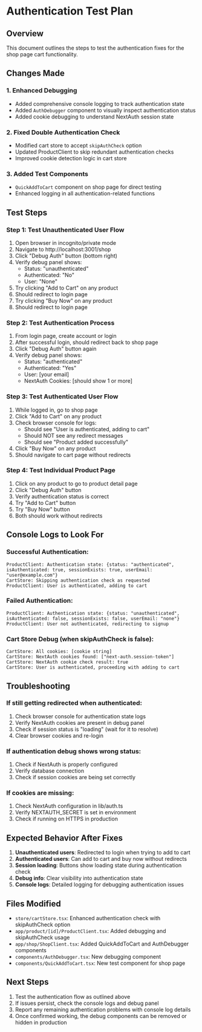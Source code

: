 # Authentication Test Plan

## Overview
This document outlines the steps to test the authentication fixes for the shop page cart functionality.

## Changes Made

### 1. Enhanced Debugging
- Added comprehensive console logging to track authentication state
- Added `AuthDebugger` component to visually inspect authentication status
- Added cookie debugging to understand NextAuth session state

### 2. Fixed Double Authentication Check
- Modified cart store to accept `skipAuthCheck` option
- Updated ProductClient to skip redundant authentication checks
- Improved cookie detection logic in cart store

### 3. Added Test Components
- `QuickAddToCart` component on shop page for direct testing
- Enhanced logging in all authentication-related functions

## Test Steps

### Step 1: Test Unauthenticated User Flow
1. Open browser in incognito/private mode
2. Navigate to http://localhost:3001/shop
3. Click "Debug Auth" button (bottom right)
4. Verify debug panel shows:
   - Status: "unauthenticated"
   - Authenticated: "No"
   - User: "None"
5. Try clicking "Add to Cart" on any product
6. Should redirect to login page
7. Try clicking "Buy Now" on any product
8. Should redirect to login page

### Step 2: Test Authentication Process
1. From login page, create account or login
2. After successful login, should redirect back to shop page
3. Click "Debug Auth" button again
4. Verify debug panel shows:
   - Status: "authenticated"
   - Authenticated: "Yes"
   - User: [your email]
   - NextAuth Cookies: [should show 1 or more]

### Step 3: Test Authenticated User Flow
1. While logged in, go to shop page
2. Click "Add to Cart" on any product
3. Check browser console for logs:
   - Should see "User is authenticated, adding to cart"
   - Should NOT see any redirect messages
   - Should see "Product added successfully"
4. Click "Buy Now" on any product
5. Should navigate to cart page without redirects

### Step 4: Test Individual Product Page
1. Click on any product to go to product detail page
2. Click "Debug Auth" button
3. Verify authentication status is correct
4. Try "Add to Cart" button
5. Try "Buy Now" button
6. Both should work without redirects

## Console Logs to Look For

### Successful Authentication:
```
ProductClient: Authentication state: {status: "authenticated", isAuthenticated: true, sessionExists: true, userEmail: "user@example.com"}
CartStore: Skipping authentication check as requested
ProductClient: User is authenticated, adding to cart
```

### Failed Authentication:
```
ProductClient: Authentication state: {status: "unauthenticated", isAuthenticated: false, sessionExists: false, userEmail: "none"}
ProductClient: User not authenticated, redirecting to signup
```

### Cart Store Debug (when skipAuthCheck is false):
```
CartStore: All cookies: [cookie string]
CartStore: NextAuth cookies found: ["next-auth.session-token"]
CartStore: NextAuth cookie check result: true
CartStore: User is authenticated, proceeding with adding to cart
```

## Troubleshooting

### If still getting redirected when authenticated:
1. Check browser console for authentication state logs
2. Verify NextAuth cookies are present in debug panel
3. Check if session status is "loading" (wait for it to resolve)
4. Clear browser cookies and re-login

### If authentication debug shows wrong status:
1. Check if NextAuth is properly configured
2. Verify database connection
3. Check if session cookies are being set correctly

### If cookies are missing:
1. Check NextAuth configuration in lib/auth.ts
2. Verify NEXTAUTH_SECRET is set in environment
3. Check if running on HTTPS in production

## Expected Behavior After Fixes

1. **Unauthenticated users**: Redirected to login when trying to add to cart
2. **Authenticated users**: Can add to cart and buy now without redirects
3. **Session loading**: Buttons show loading state during authentication check
4. **Debug info**: Clear visibility into authentication state
5. **Console logs**: Detailed logging for debugging authentication issues

## Files Modified

- `store/cartStore.tsx`: Enhanced authentication check with skipAuthCheck option
- `app/product/[id]/ProductClient.tsx`: Added debugging and skipAuthCheck usage
- `app/shop/ShopClient.tsx`: Added QuickAddToCart and AuthDebugger components
- `components/AuthDebugger.tsx`: New debugging component
- `components/QuickAddToCart.tsx`: New test component for shop page

## Next Steps

1. Test the authentication flow as outlined above
2. If issues persist, check the console logs and debug panel
3. Report any remaining authentication problems with console log details
4. Once confirmed working, the debug components can be removed or hidden in production

